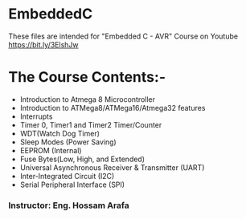 # EmbeddedC
These files are intended for "Embedded C - AVR" Course on Youtube
https://bit.ly/3ElshJw
# The Course Contents:-
- Introduction to Atmega 8 Microcontroller
- Introduction to ATMega8/ATMega16/Atmega32 features
- Interrupts
- Timer 0, Timer1 and Timer2 Timer/Counter
- WDT(Watch Dog Timer)
- Sleep Modes (Power Saving)
- EEPROM (Internal)
- Fuse Bytes(Low, High, and Extended)
- Universal Asynchronous Receiver & Transmitter (UART)
- Inter-Integrated Circuit (I2C)
- Serial Peripheral Interface (SPI)

### Instructor: Eng. Hossam Arafa
